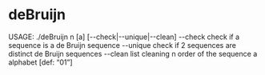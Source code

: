 # deBruijn

USAGE: ./deBruijn n [a] [--check|--unique|--clean]
	--check		check if a sequence is a de Bruijn sequence
	--unique	check if 2 sequences are distinct de Bruijn sequences
	--clean		list cleaning
	n		order of the sequence
	a		alphabet [def: “01”]
